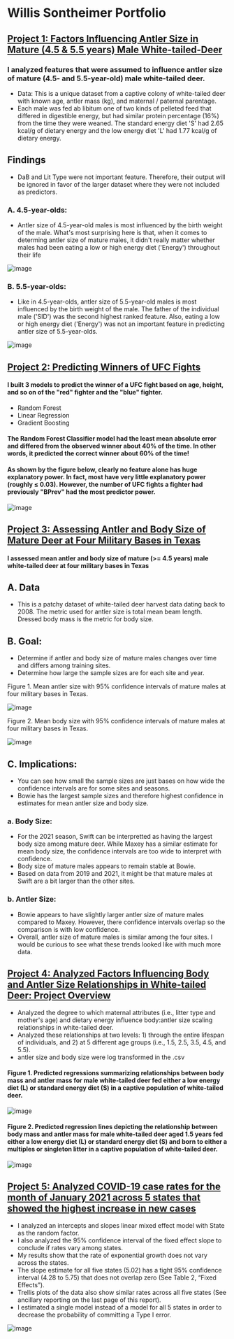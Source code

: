 # Willis Sontheimer Portfolio

## [Project 1: Factors Influencing Antler Size in Mature (4.5 & 5.5 years) Male White-tailed-Deer](https://github.com/sont5413/Predictors-of-Antler-Size-in-Mature-4.5-5.5-White-tailed-Deer)
### I analyzed features that were assumed to influence antler size of mature (4.5- and 5.5-year-old) male white-tailed deer.
* Data: This is a unique dataset from a captive colony of white-tailed deer with known age, antler mass (kg), and maternal / paternal parentage.
* Each male was fed ab libitum one of two kinds of pelleted feed that differed in digestible energy, but had similar protein percentage (16%) from the time they were weaned. The standard energy diet 'S' had 2.65 kcal/g of dietary energy and the low energy diet 'L' had 1.77 kcal/g of dietary energy.

## Findings
* DaB and Lit Type were not important feature. Therefore, their output will be ignored in favor of the larger dataset where they were not included as predictors. 

### A. 4.5-year-olds:
* Antler size of 4.5-year-old males is most influenced by the birth weight of the male. What's most surprising here is that, when it comes to determing antler size of mature males, it didn't really matter whether males had been eating a low or high energy diet ('Energy') throughout their life

![image](https://user-images.githubusercontent.com/95881308/174356911-32e0dcf2-3de1-4c5f-97c4-1eacf9ea46f6.png)

### B. 5.5-year-olds: 
* Like in 4.5-year-olds, antler size of 5.5-year-old males is most influenced by the birth weight of the male. The father of the individual male ('SID') was the second highest ranked feature. Also, eating a low or high energy diet ('Energy') was not an important feature in predicting antler size of 5.5-year-olds.

![image](https://user-images.githubusercontent.com/95881308/174356922-f911d2bd-3fa6-4241-b419-e0aa2b9bc340.png)


## [Project 2: Predicting Winners of UFC Fights](https://github.com/sont5413/UFC-Fight-Data)
#### I built 3 models to predict the winner of a UFC fight based on age, height, and so on of the "red" fighter and the "blue" fighter.
* Random Forest 
* Linear Regression
* Gradient Boosting

#### The Random Forest Classifier model had the least mean absolute error and differed from the observed winner about 40% of the time.  In other words, it predicted the correct winner about 60% of the time!

#### As shown by the figure below, clearly no feature alone has huge explanatory power. In fact, most have very little explanatory power (roughly ≤ 0.03). However, the number of UFC fights a fighter had previously "BPrev" had the most predictor power.
![image](https://user-images.githubusercontent.com/95881308/172012522-218d8f87-146d-469a-b100-7e3e42fb171f.png)

## [Project 3: Assessing Antler and Body Size of Mature Deer at Four Military Bases in Texas](https://github.com/sont5413/Deer-Herd-Characteristics---TMD)
#### I assessed mean antler and body size of mature (>= 4.5 years) male white-tailed deer at four military bases in Texas

## A. Data
* This is a patchy dataset of white-tailed deer harvest data dating back to 2008. The metric used for antler size is total mean beam length.  Dressed body mass is the metric for body size.

## B. Goal:
* Determine if antler and body size of mature males changes over time and differs among training sites.
* Determine how large the sample sizes are for each site and year.

Figure 1. Mean antler size with 95% confidence intervals of mature males at four military bases in Texas.

![image](https://user-images.githubusercontent.com/95881308/174489405-4d3a9d69-c965-4c0b-9aae-a2ef57d13605.png)

Figure 2. Mean body size with 95% confidence intervals of mature males at four military bases in Texas.

![image](https://user-images.githubusercontent.com/95881308/174489428-a63b8603-41ce-46ea-9fa7-a39e23147b0e.png)

## C. Implications:
* You can see how small the sample sizes are just bases on how wide the confidence intervals are for some sites and seasons.
* Bowie has the largest sample sizes and therefore highest confidence in estimates for mean antler size and body size.

### a. Body Size:
* For the 2021 season, Swift can be interpretted as having the largest body size among mature deer.  While Maxey has a similar estimate for mean body size, the confidence intervals are too wide to interpret with confidence.
* Body size of mature males appears to remain stable at Bowie.
* Based on data from 2019 and 2021, it might be that mature males at Swift are a bit larger than the other sites.

### b. Antler Size:
* Bowie appears to have slightly larger antler size of mature males compared to Maxey.  However, there confidence intervals overlap so the comparison is with low confidence.
* Overall, antler size of mature males is similar among the four sites. I would be curious to see what these trends looked like with much more data.



## [Project 4: Analyzed Factors Influencing Body and Antler Size Relationships in White-tailed Deer: Project Overview](https://github.com/sont5413/Deer-scaling-relationships)
* Analyzed the degree to which maternal attributes (i.e., litter type and mother's age) and dietary energy influence body:antler size scaling relationships in white-tailed deer.
* Analyzed these relationships at two levels: 1) through the entire lifespan of individuals, and 2) at 5 different age groups (i.e., 1.5, 2.5, 3.5, 4.5, and 5.5).
* antler size and body size were log transformed in the .csv


#### Figure 1. Predicted regressions summarizing relationships between body mass and antler mass for male white-tailed deer fed either a low energy diet (L) or standard energy diet (S) in a captive population of white-tailed deer.
![image](https://user-images.githubusercontent.com/95881308/150654752-fd61734b-f805-4ac9-9022-4ad25e9c69da.png)


#### Figure 2. Predicted regression lines depicting the relationship between body mass and antler mass for male white-tailed deer aged 1.5 years fed either a low energy diet (L) or standard energy diet (S) and born to either a multiples or singleton litter in a captive population of white-tailed deer.
![image](https://user-images.githubusercontent.com/95881308/150654947-df38b97f-eae9-449f-9668-426da6bee2ed.png)



## [Project 5: Analyzed COVID-19 case rates for the month of January 2021 across 5 states that showed the highest increase in new cases](https://github.com/sont5413/CovidCasesJAN21)
* I analyzed an intercepts and slopes linear mixed effect model with State as the random factor.
* I also analyzed the 95% confidence interval of the fixed effect slope to conclude if rates vary among states. 
* My results show that the rate of exponential growth does not vary across the states. 
* The slope estimate for all five states (5.02) has a tight 95% confidence interval (4.28 to 5.75) that does not overlap zero (See Table 2, “Fixed Effects”).  
* Trellis plots of the data also show similar rates across all five states (See ancillary reporting on the last page of this report).
* I estimated a single model instead of a model for all 5 states in order to decrease the probability of committing a Type I error.

![image](https://user-images.githubusercontent.com/95881308/150697008-2fa3e27e-3c78-405d-b9a2-dc4bfdb85ea2.png)



